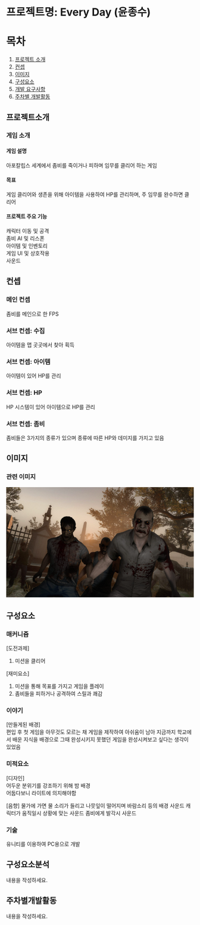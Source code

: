 # 프로젝트명: Every Day (윤종수)

# 목차
1. [프로젝트 소개](#프로젝트소개)
2. [컨셉](#컨셉)
3. [이미지](#이미지)
4. [구성요소](#구성요소)
5. [개발 요구사항](#구성요소분석)
6. [주차별 개발활동](#주차별개발활동)

## 프로젝트소개
### 게임 소개

#### 게임 설명
아포칼립스 세계에서 좀비를 죽이거나 피하며 임무를 클리어 하는 게임

#### 목표
게임 클리어와 생존을 위해 아이템을 사용하여 HP를 관리하며, 주 임무를 완수하면 클리어

#### 프로젝트 주요 기능
캐릭터 이동 및 공격  
좀비 AI 및 리스폰  
아이템 및 인벤토리  
게임 UI 및 상호작용  
사운드  

## 컨셉

### 메인 컨셉
좀비를 메인으로 한 FPS  

### 서브 컨셉: 수집
아이템을 맵 곳곳에서 찾아 획득

### 서브 컨셉: 아이템
아이템이 있어 HP를 관리

### 서브 컨셉: HP
HP 시스템이 있어 아이템으로 HP를 관리

### 서브 컨셉: 좀비
좀비들은 3가지의 종류가 있으며 종류에 따른 HP와 데미지를 가지고 있음

## 이미지
### 관련 이미지
![Example Image](Image.PNG)

## 구성요소
### 매커니즘
[도전과제]  
1. 미션을 클리어

[재미요소]
1. 미션을 통해 목표를 가지고 게임을 플레이
2. 좀비들을 피하거나 공격하여 스릴과 쾌감

### 이야기
[만들게된 배경]  
편입 후 첫 게임을 아무것도 모르는 채 게임을 제작하여 아쉬움이 남아 지금까지 학교에서 배운 지식을 배경으로 그때 완성시키지 못했던 게임을 완성시켜보고 싶다는 생각이 있었음   

### 미적요소
[디자인]  
어두운 분위기를 강조하기 위해 밤 배경  
어둡다보니 라이트에 의지해야함  
  
[음향]
물가에 가면 물 소리가 들리고 나뭇잎이 떨어지며 바람소리 등의 배경 사운드
캐릭터가 움직일시 상황에 맞는 사운드
좀비에게 발각시 사운드

### 기술
유니티를 이용하여 PC용으로 개발

## 구성요소분석
내용을 작성하세요.

## 주차별개발활동
내용을 작성하세요.

